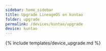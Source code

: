 ```yaml
---
sidebar: home_sidebar
title: Upgrade LineageOS on kuntao
folder: upgrade
permalink: /devices/kuntao/upgrade
device: kuntao
---
```

{% include templates/device_upgrade.md %}
